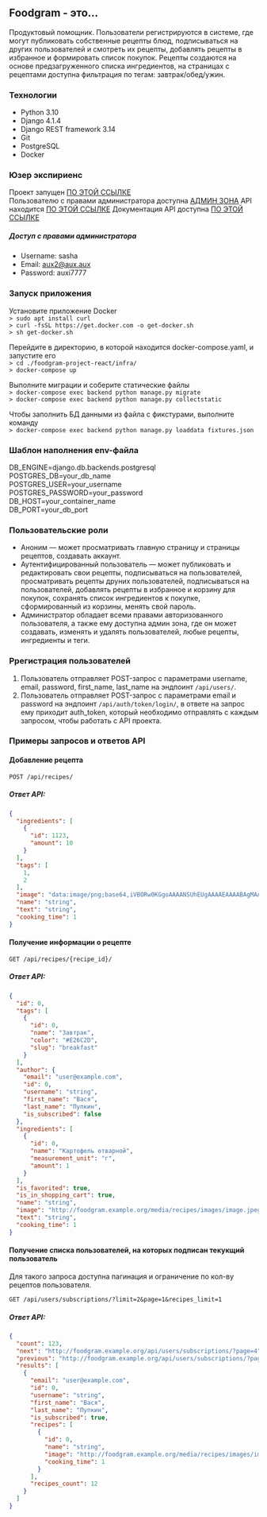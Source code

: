 ## Foodgram - это...

Продуктовый помощник. Пользователи регистрируются в системе, где могут публиковать собственные рецепты блюд, подписываться на других пользователей и смотреть их рецепты, добавлять рецепты в избранное и формировать список покупок. Рецепты создаются на основе предзагруженного списка ингредиентов, на страницах с рецептами доступна фильтрация по тегам: завтрак/обед/ужин.

### Технологии
* Python 3.10
* Django 4.1.4
* Django REST framework 3.14
* Git
* PostgreSQL
* Docker

### Юзер экспириенс
Проект запущен [ПО ЭТОЙ ССЫЛКЕ](http://aux.sytes.net)  
Пользователю с правами администратора доступна [АДМИН ЗОНА](http://aux.sytes.net/admin)
API находится [ПО ЭТОЙ ССЫЛКЕ](http://aux.sytes.net/api)
Документация API доступна [ПО ЭТОЙ ССЫЛКЕ](http://aux.sytes.net/api/docs/)

##### Доступ с правами администратора
* Username: sasha
* Email: aux2@aux.aux
* Password: auxi7777

### Запуск приложения
Установите приложение Docker  
`> sudo apt install curl`  
`> curl -fsSL https://get.docker.com -o get-docker.sh`  
`> sh get-docker.sh`  

Перейдите в директорию, в которой находится docker-compose.yaml, и запустите его  
`> cd ./foodgram-project-react/infra/`  
`> docker-compose up`  

Выполните миграции и соберите статические файлы  
`> docker-compose exec backend python manage.py migrate`  
`> docker-compose exec backend python manage.py collectstatic`  

Чтобы заполнить БД данными из файла с фикстурами, выполните команду  
`> docker-compose exec backend python manage.py loaddata fixtures.json`  

### Шаблон наполнения env-файла
DB_ENGINE=django.db.backends.postgresql  
POSTGRES_DB=your_db_name  
POSTGRES_USER=your_username  
POSTGRES_PASSWORD=your_password  
DB_HOST=your_container_name  
DB_PORT=your_db_port  

### Пользовательские роли
* Аноним — может просматривать главную страницу и страницы рецептов, создавать аккаунт.  
* Аутентифицированный пользователь — может публиковать и редактировать свои рецепты, подписываться на пользователей, просматривать рецепты друних пользователей, подписываться на пользователей, добавлять рецепты в избранное и корзину для покупок, сохранять список ингредиентов к покупке, сформированный из корзины, менять свой пароль.  
* Администратор обладает всеми правами авторизованного пользователя, а также ему доступна админ зона, где он может создавать, изменять и удалять пользователей, любые рецепты, ингредиенты и теги.  

### Ррегистрация пользователей
1. Пользователь отправляет POST-запрос с параметрами username, email, password, first_name, last_name на эндпоинт `/api/users/`.
2. Пользователь отправляет POST-запрос с параметрами email и password на эндпоинт `/api/auth/token/login/`, в ответе на запрос ему приходит auth_token, который необходимо отправлять с каждым запросом, чтобы работать с API проекта.  

### Примеры запросов и ответов API  

#### Добавление рецепта  

  `POST /api/recipes/`
##### Ответ API:

```json
{
  "ingredients": [
    {
      "id": 1123,
      "amount": 10
    }
  ],
  "tags": [
    1,
    2
  ],
  "image": "data:image/png;base64,iVBORw0KGgoAAAANSUhEUgAAAAEAAAABAgMAAABieywaAAAACVBMVEUAAAD///9fX1/S0ecCAAAACXBIWXMAAA7EAAAOxAGVKw4bAAAACklEQVQImWNoAAAAggCByxOyYQAAAABJRU5ErkJggg==",
  "name": "string",
  "text": "string",
  "cooking_time": 1
}
```
 
#### Получение информации о рецепте  

  `GET /api/recipes/{recipe_id}/`
##### Ответ API:

```json
{
  "id": 0,
  "tags": [
    {
      "id": 0,
      "name": "Завтрак",
      "color": "#E26C2D",
      "slug": "breakfast"
    }
  ],
  "author": {
    "email": "user@example.com",
    "id": 0,
    "username": "string",
    "first_name": "Вася",
    "last_name": "Пупкин",
    "is_subscribed": false
  },
  "ingredients": [
    {
      "id": 0,
      "name": "Картофель отварной",
      "measurement_unit": "г",
      "amount": 1
    }
  ],
  "is_favorited": true,
  "is_in_shopping_cart": true,
  "name": "string",
  "image": "http://foodgram.example.org/media/recipes/images/image.jpeg",
  "text": "string",
  "cooking_time": 1
}
```
#### Получение списка пользователей, на которых подписан текукщий пользователь  

Для такого запроса доступна пагинация и ограничение по кол-ву рецептов пользователя.  

  `GET /api/users/subscriptions/?limit=2&page=1&recipes_limit=1`
##### Ответ API:

```json
{
  "count": 123,
  "next": "http://foodgram.example.org/api/users/subscriptions/?page=4",
  "previous": "http://foodgram.example.org/api/users/subscriptions/?page=2",
  "results": [
    {
      "email": "user@example.com",
      "id": 0,
      "username": "string",
      "first_name": "Вася",
      "last_name": "Пупкин",
      "is_subscribed": true,
      "recipes": [
        {
          "id": 0,
          "name": "string",
          "image": "http://foodgram.example.org/media/recipes/images/image.jpeg",
          "cooking_time": 1
        }
      ],
      "recipes_count": 12
    }
  ]
}
```
